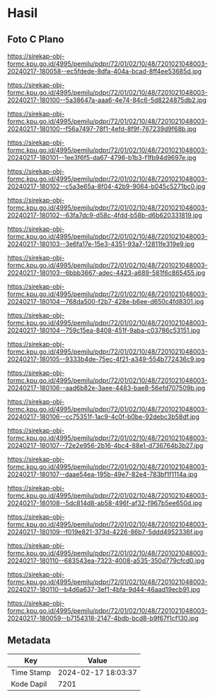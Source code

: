 # Hasil

## Foto C Plano

https://sirekap-obj-formc.kpu.go.id/4995/pemilu/pdpr/72/01/02/10/48/7201021048003-20240217-180058--ec5fdede-8dfa-404a-bcad-8ff4ee53685d.jpg

https://sirekap-obj-formc.kpu.go.id/4995/pemilu/pdpr/72/01/02/10/48/7201021048003-20240217-180100--5a38647a-aaa6-4e74-84c6-5d8224875db2.jpg

https://sirekap-obj-formc.kpu.go.id/4995/pemilu/pdpr/72/01/02/10/48/7201021048003-20240217-180100--f56a7497-78f1-4efd-8f9f-767239d9f68b.jpg

https://sirekap-obj-formc.kpu.go.id/4995/pemilu/pdpr/72/01/02/10/48/7201021048003-20240217-180101--1ee3f6f5-da67-4796-b1b3-f1fb94d9697e.jpg

https://sirekap-obj-formc.kpu.go.id/4995/pemilu/pdpr/72/01/02/10/48/7201021048003-20240217-180102--c5a3e65a-8f04-42b9-9064-b045c5271bc0.jpg

https://sirekap-obj-formc.kpu.go.id/4995/pemilu/pdpr/72/01/02/10/48/7201021048003-20240217-180102--63fa7dc9-d58c-4fdd-b58b-d6b620331819.jpg

https://sirekap-obj-formc.kpu.go.id/4995/pemilu/pdpr/72/01/02/10/48/7201021048003-20240217-180103--3e6fa17e-15e3-4351-93a7-12811fe319e9.jpg

https://sirekap-obj-formc.kpu.go.id/4995/pemilu/pdpr/72/01/02/10/48/7201021048003-20240217-180103--6bbb3667-adec-4423-a689-581f6c865455.jpg

https://sirekap-obj-formc.kpu.go.id/4995/pemilu/pdpr/72/01/02/10/48/7201021048003-20240217-180104--768da500-f2b7-428e-b6ee-d650c4fd8301.jpg

https://sirekap-obj-formc.kpu.go.id/4995/pemilu/pdpr/72/01/02/10/48/7201021048003-20240217-180104--759c15ea-8408-451f-9aba-c03786c53151.jpg

https://sirekap-obj-formc.kpu.go.id/4995/pemilu/pdpr/72/01/02/10/48/7201021048003-20240217-180105--9333b4de-75ec-4f21-a349-554b772436c9.jpg

https://sirekap-obj-formc.kpu.go.id/4995/pemilu/pdpr/72/01/02/10/48/7201021048003-20240217-180106--aad6b82e-3aee-4483-bae8-56efd707509b.jpg

https://sirekap-obj-formc.kpu.go.id/4995/pemilu/pdpr/72/01/02/10/48/7201021048003-20240217-180106--cc75351f-1ac9-4c0f-b0be-92debc3b58df.jpg

https://sirekap-obj-formc.kpu.go.id/4995/pemilu/pdpr/72/01/02/10/48/7201021048003-20240217-180107--72e2e956-2b16-4bc4-88e1-d736764b3b27.jpg

https://sirekap-obj-formc.kpu.go.id/4995/pemilu/pdpr/72/01/02/10/48/7201021048003-20240217-180107--daae54ea-195b-49e7-82e4-783bf1f1114a.jpg

https://sirekap-obj-formc.kpu.go.id/4995/pemilu/pdpr/72/01/02/10/48/7201021048003-20240217-180108--5dc814d8-ab58-496f-af32-f967b5ee650d.jpg

https://sirekap-obj-formc.kpu.go.id/4995/pemilu/pdpr/72/01/02/10/48/7201021048003-20240217-180109--f019e821-373d-4226-86b7-5ddd4952336f.jpg

https://sirekap-obj-formc.kpu.go.id/4995/pemilu/pdpr/72/01/02/10/48/7201021048003-20240217-180110--683543ea-7323-4008-a535-350d779cfcd0.jpg

https://sirekap-obj-formc.kpu.go.id/4995/pemilu/pdpr/72/01/02/10/48/7201021048003-20240217-180110--b4d6a637-3ef1-4bfa-9d44-46aad19ecb91.jpg

https://sirekap-obj-formc.kpu.go.id/4995/pemilu/pdpr/72/01/02/10/48/7201021048003-20240217-180059--b7154318-2147-4bdb-bcd8-b9f67f1cf130.jpg


## Metadata

| Key        | Value               |
| ---------- | ------------------- |
| Time Stamp | 2024-02-17 18:03:37 |
| Kode Dapil | 7201                |



